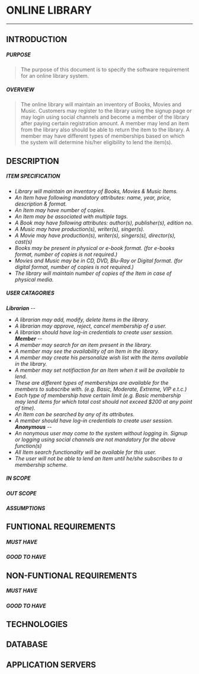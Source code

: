 # **ONLINE LIBRARY**
---
## INTRODUCTION
##### PURPOSE

> The purpose of this document is to specify the software requirement for an online library system. 

##### OVERVIEW

> The online library will maintain an inventory of Books, Movies and Music. Customers may register to the library using the signup page or may login using social channels and become a member of the library after paying certain registration amount. A member may lend an item from the library also should be able to return the item to the library. A member may have different types of memberships based on which the system will determine his/her eligibility to lend the item(s).

## DESCRIPTION

##### ITEM SPECIFICATION

* _Library will maintain an inventory of Books, Movies & Music Items._
* _An Item have following mandatory attributes: name, year, price, description & format._
* _An Item may have number of copies._
* _An Item may be associated with multiple tags._
* _A Book may have following attributes: author(s), publisher(s), edition no._
* _A Music may have production(s), writer(s), singer(s)._
* _A Movie may have production(s), writer(s), singers(s), director(s), cast(s)_
* _Books may be present in physical or e-book format. (for e-books format, number of copies is not required.)_
* _Movies and Music may be in CD, DVD, Blu-Ray or Digital format. (for digital format, number of copies is not required.)_
* _The library will maintain number of copies of the Item in case of physical media._

##### USER CATAGORIES
**_Librarian_** --  
*  _A librarian may add, modify, delete Items in the library._
*  _A librarian may approve, reject, cancel membership of a user._
*  _A librarian should have log-in credentials to create user session._
**_Member_** --
* _A member may search for an item present in the library._  
* _A member may see the availability of an Item in the library._
* _A member may create his personalize wish list with the items available in the library._
* _A member may set notifiaction for an Item when it will be available to lend._
* _These are different types of memberships are available for the members to subscribe with. (e.g. Basic, Moderate, Extreme, VIP e.t.c.)_
* _Each type of membership have certain limit (e.g. Basic membership may lend items for which total cost should not exceed $200 at any point of time)._
* _An Item can be searched by any of its attributes._
* _A member should have log-in credentials to create user session._
**_Anonymous_** --
* _An nonymous user may come to the system without logging in. Signup or logging using social channels are not mandatory for the above function(s)_
* _All Item search functionality will be available for this user._
* _The user will not be able to lend an Item until he/she subscribes to a membership scheme._

##### IN SCOPE
##### OUT SCOPE
##### ASSUMPTIONS
## FUNTIONAL REQUIREMENTS
##### MUST HAVE
##### GOOD TO HAVE
## NON-FUNTIONAL REQUIREMENTS
##### MUST HAVE
##### GOOD TO HAVE
## TECHNOLOGIES
## DATABASE 
## APPLICATION SERVERS
